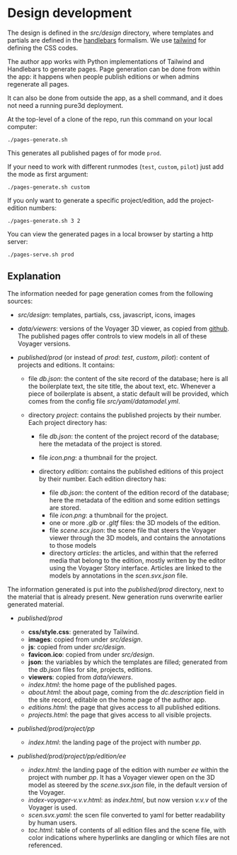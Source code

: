 # Design development

The design is defined in the *src/design* directory, where templates and partials
are defined in the [handlebars](https://handlebarsjs.com) formalism.
We use [tailwind](https://tailwindcss.com) for defining the CSS codes.

The author app works with Python implementations of Tailwind and Handlebars to generate
pages. Page generation can be done from within the app: it happens when people
publish editions or when admins regenerate all pages.

It can also be done from outside the app, as a shell command, and it does not need
a running pure3d deployment.

At the top-level of a clone of the repo, run this command on your local computer:

```
./pages-generate.sh
```

This generates all published pages of for mode `prod`.

If your need to work with different runmodes (`test`, `custom`, `pilot`) just
add the mode as first argument:

```
./pages-generate.sh custom
```

If you only want to generate a specific project/edition, add the
project-edition numbers:

```
./pages-generate.sh 3 2
```

You can view the generated pages in a local browser by starting a http server:

```
./pages-serve.sh prod
```

## Explanation

The information needed for page generation comes from the following sources:

*   *src/design*: templates, partials, css, javascript, icons, images 

*   *data/viewers*: versions of the Voyager 3D viewer, as copied from
    [github](https://github.com/Smithsonian/dpo-voyager/releases).
    The published pages offer controls to view models in all of these Voyager versions.

*   *published/prod* (or instead of *prod*: *test*, *custom*, *pilot*): content of
    projects and editions. It contains:

    *   file *db.json*: the content of the site record of the database; here is all
        the boilerplate text, the site title, the about text, etc. Whenever a piece
        of boilerplate is absent, a static default will be provided, which comes
        from the config file *src/yaml/datamodel.yml*.

    *   directory *project*: contains the published projects by their number.
        Each project directory has:

        *   file *db.json*: the content of the project record of the database; here the
            metadata of the project is stored.
        *   file *icon.png*: a thumbnail for the project.
        *   directory *edition*: contains the published editions of this project by their
            number. 
            Each edition directory has:

            *   file *db.json*: the content of the edition record of the database; here
                the metadata of the edition and some edition settings are stored.
            *   file *icon.png*: a thumbnail for the project.
            *   one or more *.glb* or *.gltf* files: the 3D models of the edition.
            *   file *scene.scx.json*: the scene file that steers the Voyager viewer
                through the 3D models, and contains the annotations to those models
            *   directory *articles*: the articles, and within that the referred media
                that belong to the edition, mostly written by the editor using the
                Voyager Story interface. Articles are linked to the models by
                annotations in the *scen.svx.json* file.

The information generated is put into the *published/prod* directory, next to the
material that is already present. New generation runs overwrite earlier
generated material.

*   *published/prod*

    *   **css/style.css**: generated by Tailwind. 
    *   **images**: copied from under *src/design*.
    *   **js**: copied from under *src/design*.
    *   **favicon.ico**: copied from under *src/design*.
    *   **json**: the variables by which the templates are filled; generated from the
        *db.json* files for site, projects, editions.
    *   **viewers**: copied from *data/viewers*.
    *   *index.html*: the home page of the published pages.
    *   *about.html*: the about page, coming from the *dc.description* field in the site
        record, editable on the home page of the author app.
    *   *editions.html*: the page that gives access to all published editions.
    *   *projects.html*: the page that gives access to all visible projects.

*   *published/prod/project/pp*

    *   *index.html*: the landing page of the project with number *pp*.

*   *published/prod/project/pp/edition/ee*

    *   *index.html*: the landing page of the edition with number *ee* within the
        project with number *pp*. It has a Voyager viewer open on the 3D model
        as steered by the *scene.svx.json* file, in the default version of the
        Voyager.
    *   *index-voyager-v.v.v.html*: as *index.html*, but now version *v.v.v* of the 
        Voyager is used.
    *   *scen.svx.yaml*: the scen file converted to yaml for better readability by human
        users.
    *   *toc.html*: table of contents of all edition files and the scene file,
        with color indications where hyperlinks are dangling or which files are not
        referenced.
